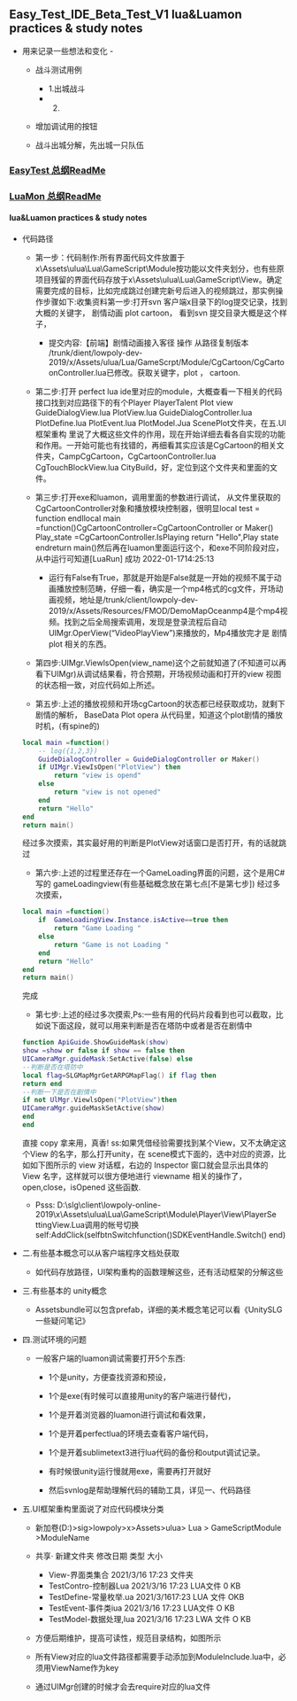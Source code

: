 


## Easy_Test_IDE_Beta_Test_V1 lua&Luamon practices & study notes



- 用来记录一些想法和变化 -


	- 战斗测试用例
		- 1.出城战斗
		- 2.

	- 增加调试用的按钮
	- 战斗出城分解，先出城一只队伍



### [EasyTest 总纲ReadMe](../README.md)

### [LuaMon 总纲ReadMe](../../lua_luamon/README.md)

####  lua&Luamon practices & study notes

- 代码路径

	- 第一步：代码制作:所有界面代码文件放置于x\Assets\ulua\Lua\GameScript\Module按功能以文件夹划分，也有些原项目残留的界面代码存放于x\Assets\ulua\Lua\GameScript\View。确定需要完成的目标，比如完成跳过创建完新号后进入的视频跳过，那实例操作步骤如下:收集资料第一步:打开svn 客户端x目录下的log提交记录，找到大概的关键字， 剧情动画 plot cartoon， 看到svn 提交目录大概是这个样子，

		- 提交内容:【前端】剧情动画接入客径	操作 从路径复制版本	/trunk/dient/lowpoly-dev-2019/x/Assets/ulua/Lua/GameScrpt/Module/CgCartoon/CgCartoonController.lua已修改。获取关键字，plot ， cartoon.

	- 第二步:打开 perfect lua ide里对应的module，大概查看一下相关的代码接口找到对应路径下的有个Player  PlayerTalent Plot view GuideDialogView.lua PlotView.lua GuideDialogController.lua PlotDefine.lua PlotEvent.lua PlotModel.Jua ScenePlot文件夹，在五.Ul框架重构 里说了大概这些文件的作用，现在开始详细去看各自实现的功能和作用。一开始可能也有找错的，再细看其实应该是CgCartoon的相关文件夹，CampCgCartoon，CgCartoonController.lua CgTouchBlockView.lua CityBuild，好，定位到这个文件夹和里面的文件。

	- 第三步:打开exe和luamon，调用里面的参数进行调试， 从文件里获取的 CgCartoonController对象和播放模块控制器，很明显local	test = function	endIlocal main =function()CgCartoonController=CgCartoonController or Maker() Play_state =CgCartoonController.IsPlaying return "Hello",Play state endreturn main()然后再在luamon里面运行这个，和exe不同阶段对应，从中运行可知道[LuaRun] 成功 2022-01-1714:25:13

		- 运行有False有True，那就是开始是False就是一开始的视频不属于动画播放控制范畴，仔细一看，确实是一个mp4格式的cg文件，开场动画视频，地址是/trunk/client/lowpoly-dev-2019/x/Assets/Resources/FMOD/DemoMapOceanmp4是个mp4视频。找到之后全局搜索调用，发现是登录流程后自动UIMgr.OperView(“VideoPlayView”)来播放的，Mp4播放完才是 剧情 plot 相关的东西。

	- 第四步:UIMgr.ViewlsOpen(view_name)这个之前就知道了(不知道可以再看下UIMgr)从调试结果看，符合预期，开场视频动画和打开的view 视图的状态相一致，对应代码如上所述。

	- 第五步:上述的播放视频和开场cgCartoon的状态都已经获取成功，就剩下剧情的解析， BaseData Plot opera 从代码里，知道这个plot剧情的播放时机，(有spine的)
	```lua
	local main =function()
		-- log({1,2,3})
		GuideDialogController = GuideDialogController or Maker() 
		if UIMgr.ViewIsOpen("PlotView") then
			return "view is opend" 
		else
			return "view is not opened" 
		end
		return "Hello" 
	end
	return main()
	```

	经过多次摸索，其实最好用的判断是PlotView对话窗口是否打开，有的话就跳过

	- 第六步:上述的过程里还存在一个GameLoading界面的问题，这个是用C#写的 gameLoadingview(有些基础概念放在第七点[不是第七步])
	经过多次摸索，
	```lua
	local main =function()
		if	GameLoadingView.Instance.isActive==true	then	
			return "Game Loading " 
		else
			return "Game is not Loading " 
		end
		return "Hello" 
	end
	return main()
	```
	完成

	- 第七步:上述的经过多次摸索,Ps:一些有用的代码片段看到也可以截取，比如说下面这段，就可以用来判断是否在塔防中或者是否在剧情中
	```lua
	function ApiGuide.ShowGuideMask(show)
	show =show or false if show == false then
	UICameraMgr.guideMask:SetActive(false) else
	--判断是否在塔防中
	local flag=SLGMapMgrGetARPGMapFlag() if flag then
	return end
	--判断一下是否在剧情中
	if not UlMgr.ViewlsOpen("PlotView")then
	UICameraMgr.guideMaskSetActive(show) 
	end
	end
	```
	直接 copy 拿来用，真香!
	ss:如果凭借经验需要找到某个View，又不太确定这个View 的名字，那么打开unity，在 scene模式下面的，选中对应的资源，比如如下图所示的 view 对话框，右边的 Inspector 窗口就会显示出具体的 View 名字，这样就可以很方便地进行 viewname 相关的操作了， open,close，isOpened 这些函数.

	- Psss:
	D:\slg\client\lowpoly-online-2019\x\Assets\ulua\Lua\GameScript\Module\Player\View\PlayerSe ttingView.Lua调用的帐号切换 self:AddClick(selfbtnSwitchfunction()SDKEventHandle.Switch() end)

- 二.有些基本概念可以从客户端程序文档处获取
	- 如代码存放路径，UI架构重构的函数理解这些，还有活动框架的分解这些

- 三.有些基本的 unity概念
	- Assetsbundle可以包含prefab，详细的美术概念笔记可以看《UnitySLG一些疑问笔记》




- 四.测试环境的问题
	- 一般客户端的luamon调试需要打开5个东西:
		- 1个是unity，方便查找资源和预设，
		- 1个是exe(有时候可以直接用unity的客户端进行替代)，
		- 1个是开着浏览器的luamon进行调试和看效果，
		- 1个是开着perfectlua的环境去查看客户端代码，
		- 1个是开着sublimetext3进行lua代码的备份和output调试记录。

		- 有时候很unity运行慢就用exe，需要再打开就好
		- 然后svnlog是帮助理解代码的辅助工具，详见一、代码路径

- 五.UI框架重构里面说了对应代码模块分类
	- 新加卷(D:)>sig>lowpoly>x>Assets>ulua> Lua > GameScriptModule >ModuleName 
	- 共享·	新建文件夹 修改日期	类型	大小	
		- View-界面类集合	2021/3/16 17:23	文件夹	
		- TestContro-控制器Lua	2021/3/16 17:23	LUA文件	0 KB	
		- TestDefine-常量枚举.ua	2021/3/1617:23	LUA 文件	OKB	
		- TestEvent-事件类iua	2021/3/16 17:23	LUA文件	O KB	
		- TestModel-数据处理,lua	2021/3/16 17:23	LWA 文件	O KB	
	- 方便后期维护，提高可读性，规范目录结构，如图所示

	- 所有View对应的lua文件路径都需要手动添加到ModuleInclude.lua中，必须用ViewName作为key
	- 通过UIMgr创建的时候才会去require对应的lua文件


